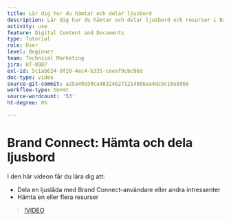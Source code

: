 ```yaml
---
title: Lär dig hur du hämtar och delar ljusbord
description: Lär dig hur du hämtar och delar ljusbord och resurser i Brand Connect i [!UICONTROL Workfront DAM].
activity: use
feature: Digital Content and Documents
type: Tutorial
role: User
level: Beginner
team: Technical Marketing
jira: KT-8987
exl-id: 5c1ab624-9f20-4ec4-b335-ceeaf9cbc86d
doc-type: video
source-git-commit: a25a49e59ca483246271214886ea4dc9c10e8d66
workflow-type: tm+mt
source-wordcount: '53'
ht-degree: 0%

---
```


# Brand Connect: Hämta och dela ljusbord

I den här videon får du lära dig att:

* Dela en ljuslåda med Brand Connect-användare eller andra intressenter
* Hämta en eller flera resurser

>[!VIDEO](https://video.tv.adobe.com/v/335249/?quality=12&learn=on)
